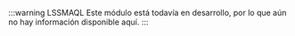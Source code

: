 :::warning LSSMAQL
Este módulo está todavía en desarrollo, por lo que aún no hay información disponible aquí.
:::